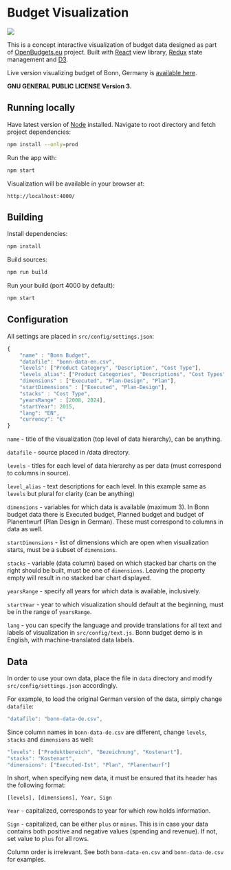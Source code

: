 # Budget Visualization

<img src="https://image.ibb.co/j56wuG/final.png" align="center">

This is a concept interactive visualization of budget data designed as part of [OpenBudgets.eu](https://openbudgets.eu/) project. Built with [React](https://reactjs.org/) view library, [Redux](https://redux.js.org/) state management and [D3](https://d3js.org/).

Live version visualizing budget of Bonn, Germany is [available here](https://budget-bonn.herokuapp.com/).

**GNU GENERAL PUBLIC LICENSE Version 3.**

## Running locally

Have latest version of [Node](https://nodejs.org/en/) installed. Navigate to root directory and fetch project dependencies:
```bash
npm install --only=prod
```
Run the app with:
```bash
npm start
```
Visualization will be available in your browser at:
```
http://localhost:4000/
```

## Building

Install dependencies:

```bash
npm install
```

Build sources:

```bash
npm run build
```

Run your build (port 4000 by default):
```bash
npm start
```

## Configuration

All settings are placed in `src/config/settings.json`:

```js
{
	"name" : "Bonn Budget",
	"datafile": "bonn-data-en.csv",
	"levels": ["Product Category", "Description", "Cost Type"],
	"levels_alias": ["Product Categories", "Descriptions", "Cost Types"],
	"dimensions" : ["Executed", "Plan-Design", "Plan"],
	"startDimensions" : ["Executed", "Plan-Design"],
	"stacks" : "Cost Type",
	"yearsRange" : [2008, 2024],
	"startYear": 2015,
	"lang": "EN",
	"currency": "€"
}
```

`name` - title of the visualization (top level of data hierarchy), can be anything.

`datafile` - source placed in /data directory.

`levels` - titles for each level of data hierarchy as per data (must correspond to columns in source).

`level_alias` - text descriptions for each level. In this example same as `levels` but plural for clarity (can be anything)

`dimensions` - variables for which data is available (maximum 3). In Bonn budget data there is Executed budget, Planned budget and budget of Planentwurf (Plan Design in German). These must correspond to columns in data as well.

`startDimensions` - list of dimensions which are open when visualization starts, must be a subset of `dimensions`.

`stacks` - variable (data column) based on which stacked bar charts on the right should be built, must be one of `dimensions`. Leaving the property empty will result in no stacked bar chart displayed.

`yearsRange` - specify all years for which data is available, inclusively.

`startYear` - year to which visualization should default at the beginning, must be in the range of `yearsRange`.

`lang` - you can specify the language and provide translations for all text and labels of visualization in `src/config/text.js`. Bonn budget demo is in English, with machine-translated data labels.

## Data

In order to use your own data, place the file in `data` directory and modify `src/config/settings.json` accordingly.

For example, to load the original German version of the data, simply change `datafile`:

```js
"datafile": "bonn-data-de.csv",
```

Since column names in `bonn-data-de.csv` are different, change `levels`, `stacks` and `dimensions` as well:

```js
"levels": ["Produktbereich", "Bezeichnung", "Kostenart"],
"stacks": "Kostenart",
"dimensions": ["Executed-Ist", "Plan", "Planentwurf"]
```

In short, when specifying new data, it must be ensured that its header has the following format:

`[levels], [dimensions], Year, Sign`

`Year` - capitalized, corresponds to year for which row holds information.

`Sign` - capitalized, can be either `plus` or `minus`. This is in case your data contains both positive and negative values (spending and revenue). If not, set value to `plus` for all rows.

Column order is irrelevant. See both `bonn-data-en.csv` and `bonn-data-de.csv` for examples.
